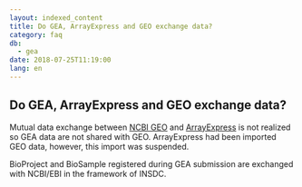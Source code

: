 ```yaml
---
layout: indexed_content
title: Do GEA, ArrayExpress and GEO exchange data?
category: faq
db:
  - gea
date: 2018-07-25T11:19:00
lang: en
---
```


## Do GEA, ArrayExpress and GEO exchange data?

<p>Mutual data exchange between <a href="https://www.ncbi.nlm.nih.gov/geo/">NCBI GEO</a> and <a href="https://www.ebi.ac.uk/arrayexpress/">ArrayExpress</a> is not realized so GEA data are not shared with GEO. ArrayExpress had been imported GEO data, however, this import was suspended.</p>
<p>BioProject and BioSample registered during GEA submission are exchanged with NCBI/EBI in the framework of INSDC.</p>